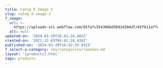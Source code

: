 ```yaml
---
title: Categ D Image 3
slug: categ-d-image-3
f_image:
  url: >-
    https://uploads-ssl.webflow.com/65fafc554366bd5691d204df/65fb11a7fcd98d34ed5b0bc1_leash3.jpg
  alt: null
updated-on: '2024-03-20T16:41:16.482Z'
created-on: '2021-12-03T04:42:18.426Z'
published-on: '2024-03-20T16:42:19.932Z'
f_select-a-category: cms/categories/leashes.md
layout: '[products].html'
tags: products
---
```



